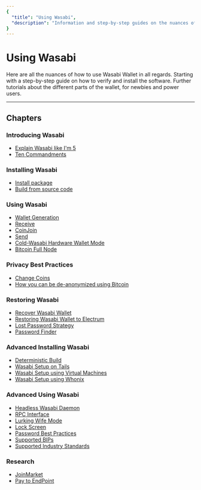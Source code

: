 ```yaml
---
{
  "title": "Using Wasabi",
  "description": "Information and step-by-step guides on the nuances of how to use Wasabi. This is the Wasabi documentation, an archive of knowledge about the open-source, non-custodial and privacy-focused Bitcoin wallet for desktop."
}
---
```


# Using Wasabi

Here are all the nuances of how to use Wasabi Wallet in all regards.
Starting with a step-by-step guide on how to verify and install the software.
Further tutorials about the different parts of the wallet, for newbies and power users.

---

## Chapters

### Introducing Wasabi
- [Explain Wasabi like I'm 5](/using-wasabi/ELI5.md)
- [Ten Commandments](/using-wasabi/10Commandments.md)

### Installing Wasabi
- [Install package](/using-wasabi/InstallPackage.md)
- [Build from source code](/using-wasabi/BuildSource.md)

### Using Wasabi
- [Wallet Generation](/using-wasabi/WalletGeneration.md)
- [Receive](/using-wasabi/Receive.md)
- [CoinJoin](/using-wasabi/CoinJoin.md)
- [Send](/using-wasabi/Send.md)
- [Cold-Wasabi Hardware Wallet Mode](/using-wasabi/ColdWasabi.md)
- [Bitcoin Full Node](/using-wasabi/BitcoinFullNode.md)

### Privacy Best Practices
- [Change Coins](/using-wasabi/ChangeCoins.md)
- [How you can be de-anonymized using Bitcoin](/using-wasabi/Deanonimization.md)

### Restoring Wasabi
- [Recover Wasabi Wallet](/using-wasabi/WalletRecovery.md)
- [Restoring Wasabi Wallet to Electrum](/using-wasabi/RestoreElectrum.md)
- [Lost Password Strategy](/using-wasabi/LostPassword.md)
- [Password Finder](/using-wasabi/PasswordFinder.md)

### Advanced Installing Wasabi
- [Deterministic Build](/using-wasabi/DeterministicBuild.md)
- [Wasabi Setup on Tails](/using-wasabi/WasabiSetupTails.md)
- [Wasabi Setup using Virtual Machines](/using-wasabi/WasabiSetupVM.md)
- [Wasabi Setup using Whonix](/using-wasabi/WasabiSetupWhonix.md)

### Advanced Using Wasabi
- [Headless Wasabi Daemon](/using-wasabi/Daemon.md)
- [RPC Interface](/using-wasabi/RPC.md)
- [Lurking Wife Mode](/using-wasabi/LurkingWifeMode.md)
- [Lock Screen](/using-wasabi/LockScreen.md)
- [Password Best Practices](/using-wasabi/PasswordBestPractices.md)
- [Supported BIPs](/using-wasabi/BIPs.md)
- [Supported Industry Standards](/using-wasabi/IndustryStandards.md)

### Research
- [JoinMarket](/using-wasabi/Joinmarket.md)
- [Pay to EndPoint](/using-wasabi/PayToEndPoint.md)
